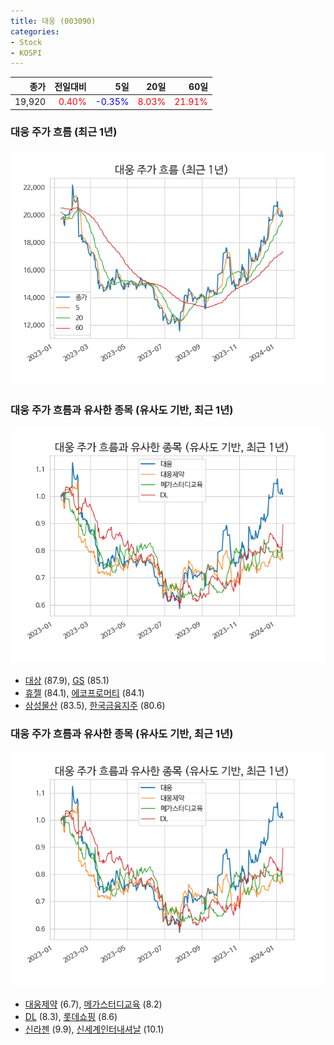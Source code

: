 ```yaml
---
title: 대웅 (003090)
categories:
- Stock
- KOSPI
---
```


|종가|전일대비|5일|20일|60일|
|---:|-------:|--:|---:|---:|
|19,920|<span style="color: red">0.40%</span>|<span style="color: blue">-0.35%</span>|<span style="color: red">8.03%</span>|<span style="color: red">21.91%</span>|

<!-- more -->
### 대웅 주가 흐름 (최근 1년)
![003090](/assets/images/stock/003090.png)


### 대웅 주가 흐름과 유사한 종목 (유사도 기반, 최근 1년)
![003090](/assets/images/stock/003090_sim.png)

- [대상](/001680/) (87.9), [GS](/078930/) (85.1)
- [휴젤](/145020/) (84.1), [에코프로머티](/450080/) (84.1)
- [삼성물산](/028260/) (83.5), [한국금융지주](/071050/) (80.6)


### 대웅 주가 흐름과 유사한 종목 (유사도 기반, 최근 1년)
![003090](/assets/images/stock/003090_sim.png)

- [대웅제약](/069620/) (6.7), [메가스터디교육](/215200/) (8.2)
- [DL](/000210/) (8.3), [롯데쇼핑](/023530/) (8.6)
- [신라젠](/215600/) (9.9), [신세계인터내셔날](/031430/) (10.1)